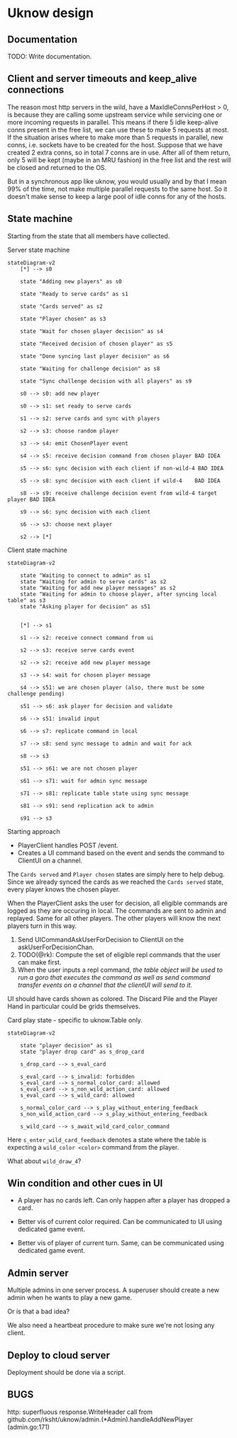 # Uknow design

## Documentation

TODO: Write documentation.

## Client and server timeouts and keep_alive connections

The reason most http servers in the wild, have a MaxIdleConnsPerHost > 0, is because they are
calling some upstream service while servicing one or more incoming requests in parallel. This means
if there 5 idle keep-alive conns present in the free list, we can use these to make 5 requests at
most. If the situation arises where to make more than 5 requests in parallel, new conns, i.e.
sockets have to be created for the host. Suppose that we have created 2 extra conns, so in total 7
conns are in use. After all of them return, only 5 will be kept (maybe in an MRU fashion) in the
free list and the rest will be closed and returned to the OS.

But in a synchronous app like uknow, you would usually and by that I mean 99% of the time, not make
multiple parallel requests to the same host. So it doesn't make sense to keep a large pool of idle
conns for any of the hosts.

## State machine

Starting from the state that all members have collected.

Server state machine

```mermaid
stateDiagram-v2
	[*] --> s0

	state "Adding new players" as s0

	state "Ready to serve cards" as s1

	state "Cards served" as s2

	state "Player chosen" as s3

	state "Wait for chosen player decision" as s4

	state "Received decision of chosen player" as s5

	state "Done syncing last player decision" as s6

	state "Waiting for challenge decision" as s8

	state "Sync challenge decision with all players" as s9

	s0 --> s0: add new player

	s0 --> s1: set ready to serve cards

	s1 --> s2: serve cards and sync with players

	s2 --> s3: choose random player

	s3 --> s4: emit ChosenPlayer event

	s4 --> s5: receive decision command from chosen player BAD IDEA

	s5 --> s6: sync decision with each client if non-wild-4 BAD IDEA

	s5 --> s8: sync decision with each client if wild-4    BAD IDEA

	s8 --> s9: receive challenge decision event from wild-4 target player BAD IDEA

	s9 --> s6: sync decision with each client

	s6 --> s3: choose next player

	s2 --> [*]
```

Client state machine

```mermaid
stateDiagram-v2

	state "Waiting to connect to admin" as s1
	state "Waiting for admin to serve cards" as s2
	state "Waiting for add new player messages" as s2
	state "Waiting for admin to choose player, after syncing local table" as s3
	state "Asking player for decision" as s51


	[*] --> s1

	s1 --> s2: receive connect command from ui

	s2 --> s3: receive serve cards event

	s2 --> s2: receive add new player message

	s3 --> s4: wait for chosen player message

	s4 --> s51: we are chosen player (also, there must be some challenge pending)

	s51 --> s6: ask player for decision and validate

	s6 --> s51: invalid input

	s6 --> s7: replicate command in local

	s7 --> s8: send sync message to admin and wait for ack

	s8 --> s3

	s51 --> s61: we are not chosen player

	s61 --> s71: wait for admin sync message

	s71 --> s81: replicate table state using sync message

	s81 --> s91: send replication ack to admin

	s91 --> s3
```

Starting approach

- PlayerClient handles POST /event.
- Creates a UI command based on the event and sends the command to ClientUI on a channel.

The `Cards served` and `Player chosen` states are simply here to help debug. Since we already synced the cards as we reached the `Cards served` state, every player knows the chosen player.


When the PlayerClient asks the user for decision, all eligible commands are logged as they are occuring in local. The commands are sent to admin and replayed. Same for all other players. The other players will know the next players turn in this way.

1. Send UICommandAskUserForDecision to ClientUI on the askUserForDecisionChan.
2. TODO(@rk): Compute the set of eligible repl commands that the user can make first.
3. When the user inputs a repl command, *the table object will be used to run a goro that executes the command as well as send command transfer events on a channel that the clientUI will send to it.*


UI should have cards shown as colored. The Discard Pile and the Player Hand in particular could be grids themselves.


Card play state - specific to uknow.Table only.

```mermaid
stateDiagram-v2

	state "player decision" as s1
	state "player drop card" as s_drop_card

	s_drop_card --> s_eval_card

	s_eval_card --> s_invalid: forbidden
	s_eval_card --> s_normal_color_card: allowed
	s_eval_card --> s_non_wild_action_card: allowed
	s_eval_card --> s_wild_card: allowed

	s_normal_color_card --> s_play_without_entering_feedback
	s_non_wild_action_card --> s_play_without_entering_feedback

	s_wild_card --> s_await_wild_card_color_command
```

Here `s_enter_wild_card_feedback` denotes a state where the table is expecting a `wild_color <color>` command from the player.

What about `wild_draw_4`?




## Win condition and other cues in UI

- A player has no cards left. Can only happen after a player has dropped a card.

- Better vis of current color required. Can be communicated to UI using dedicated game event.
- Better vis of player of current turn. Same, can be communicated using dedicated game event.


## Admin server

Multiple admins in one server process. A superuser should create a new admin when he wants to play a new game.

Or is that a bad idea?

We also need a heartbeat procedure to make sure we're not losing any client.


## Deploy to cloud server

Deployment should be done via a script.

## BUGS

http: superfluous response.WriteHeader call from github.com/rksht/uknow/admin.(*Admin).handleAddNewPlayer (admin.go:171)
